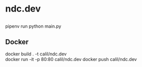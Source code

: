 # ndc.dev

##

pipenv run python main.py

## Docker
docker build . -t calil/ndc.dev  
docker run -it -p 80:80 calil/ndc.dev
docker push calil/ndc.dev